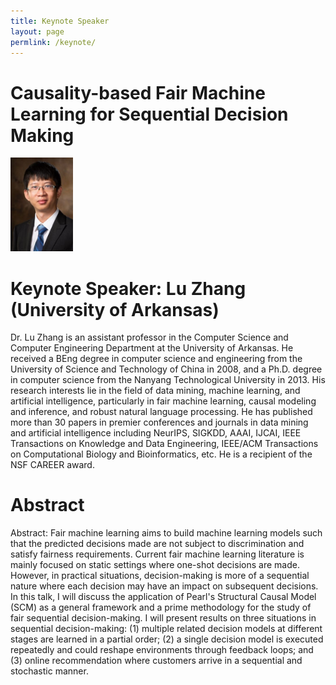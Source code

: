 ```yaml
---
title: Keynote Speaker
layout: page
permlink: /keynote/
---
```


# Causality-based Fair Machine Learning for Sequential Decision Making

<p><img src="LuZhang.jpg" style="height:150px"></p>

# Keynote Speaker: Lu Zhang (University of Arkansas)
Dr. Lu Zhang is an assistant professor in the Computer Science and Computer Engineering Department at the University of Arkansas. He received a BEng degree in computer science and engineering from the University of Science and Technology of China in 2008, and a Ph.D. degree in computer science from the Nanyang Technological University in 2013. His research interests lie in the field of data mining, machine learning, and artificial intelligence, particularly in fair machine learning, causal modeling and inference, and robust natural language processing. He has published more than 30 papers in premier conferences and journals in data mining and artificial intelligence including NeurIPS, SIGKDD, AAAI, IJCAI, IEEE Transactions on Knowledge and Data Engineering, IEEE/ACM Transactions on Computational Biology and Bioinformatics, etc. He is a recipient of the NSF CAREER award.

  
# Abstract
Abstract: Fair machine learning aims to build machine learning models such that the predicted decisions made are not subject to discrimination and satisfy fairness requirements. Current fair machine learning literature is mainly focused on static settings where one-shot decisions are made. However, in practical situations, decision-making is more of a sequential nature where each decision may have an impact on subsequent decisions. In this talk, I will discuss the application of Pearl's Structural Causal Model (SCM) as a general framework and a prime methodology for the study of fair sequential decision-making. I will present results on three situations in sequential decision-making: (1) multiple related decision models at different stages are learned in a partial order; (2) a single decision model is executed repeatedly and could reshape environments through feedback loops; and (3) online recommendation where customers arrive in a sequential and stochastic manner.
